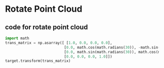 # Rotate Point Cloud

## code for rotate point cloud

```python
import math
trans_matrix = np.asarray([ [1.0, 0.0, 0.0, 0.0], 
                           [0.0, math.cos(math.radians(30)), -math.sin(math.radians(30)), 0.0],
                           [0.0, math.sin(math.radians(30)), math.cos(math.radians(30)), 0.0], 
                           [0.0, 0.0, 0.0, 1.0]])
target.transform(trans_matrix)
```


